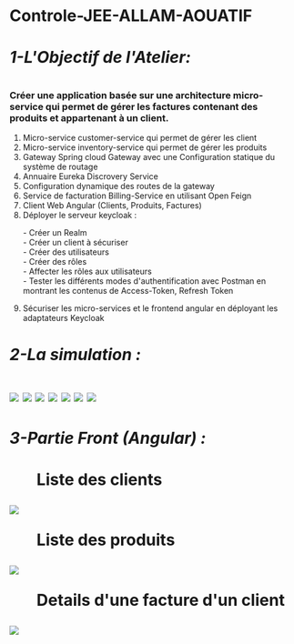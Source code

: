 # Controle-JEE-ALLAM-AOUATIF
<h1><i>1-L'Objectif de l'Atelier:</i><h1>
<h3>Créer une application basée sur une architecture micro-service qui permet de gérer les factures contenant des produits et appartenant à un client.</h3>
<ol>
  <li>Micro-service customer-service qui permet de gérer les client</li>
  <li>Micro-service inventory-service qui permet de gérer les produits</li>
  <li>Gateway Spring cloud Gateway avec une Configuration statique du système de routage</li>
  <li>Annuaire Eureka Discrovery Service</li>
  <li>Configuration dynamique des routes de la gateway</li>
  <li>Service de facturation Billing-Service en utilisant Open Feign</li>
  <li>Client Web Angular (Clients, Produits, Factures)</li>
  <li>Déployer le serveur keycloak :</li>
  <dl>
  <dt>- Créer un Realm</dt>
  <dt>- Créer un client à sécuriser</dt>
  <dt>- Créer des utilisateurs</dt>
  <dt>- Créer des rôles</dt>
  <dt>- Affecter les rôles aux utilisateurs</dt>
  <dt>- Tester les différents modes d'authentification avec Postman en montrant les contenus de Access-Token, Refresh Token</dt>
  </dl>
  <li>Sécuriser les micro-services et le frontend angular en déployant les adaptateurs Keycloak</li>
</ol>
<h1><i>2-La simulation :</i><h1>
<img src="https://user-images.githubusercontent.com/80590096/209091463-0fe25b5b-b8fe-4331-a200-0b466f0af665.PNG"/>
<img src="https://user-images.githubusercontent.com/80590096/209091588-0c40b8de-3c4d-466c-a334-74d1cd32cd69.PNG"/>  
<img src="https://user-images.githubusercontent.com/80590096/209092073-a368fc23-1777-4570-9764-2d584f1406a3.PNG"/>  
<img src="https://user-images.githubusercontent.com/80590096/209092256-7701818a-37c5-428d-b900-c5c16539141c.PNG"/>  
<img src="https://user-images.githubusercontent.com/80590096/209092280-93dda850-784c-4f6b-af2b-8b8ae3b986f0.PNG"/>  
<img src="https://user-images.githubusercontent.com/80590096/209092313-d013f233-633a-4758-938a-3662844d8216.PNG"/> 
<img src="https://user-images.githubusercontent.com/80590096/209092704-00b1f166-702e-42b9-b37f-21565e6e81ea.PNG"/>  
<h1><i>3-Partie Front (Angular) :</i><h1>
<ul>Liste des clients</ul>
<img src="https://user-images.githubusercontent.com/80590096/209116003-cf232ef6-101b-42df-9345-24611eab3d48.PNG">
<ul>Liste des produits</ul>
<img src="https://user-images.githubusercontent.com/80590096/209116024-e72c8391-6671-494f-9279-15a4d757c45d.PNG">
<ul>Details d'une facture d'un client</ul>
<img src="https://user-images.githubusercontent.com/80590096/209116954-7f01aac1-d872-4d83-81c8-b20a14ce40eb.PNG">


 
